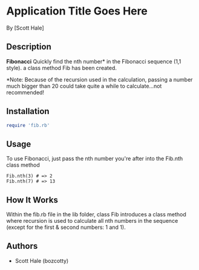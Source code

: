 # Application Title Goes Here
<!-- If you'd like to use a logo instead uncomment this code and remove the text above this line

  ![Logo](URL to logo img file goes here)

-->

By [Scott Hale]

## Description
**Fibonacci** Quickly find the nth number* in the Fibonacci sequence (1,1 style). a class method Fib has been created.

*Note: Because of the recursion used in the calculation, passing a number much bigger than 20 could take quite a while to calculate...not recommended!

## Installation

```ruby
require 'fib.rb'
```

## Usage

To use Fibonacci, just pass the nth number you're after into the Fib.nth class method

```erb
Fib.nth(3) # => 2
Fib.nth(7) # => 13
```


## How It Works

Within the fib.rb file in the lib folder, class Fib introduces a class method where recursion is used to calculate all nth numbers in the sequence (except for the first & second numbers: 1 and 1).


## Authors

* Scott Hale (bozcotty)


